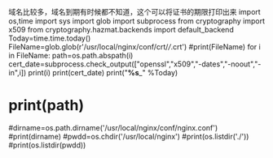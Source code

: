 域名比较多，域名到期有时候都不知道，这个可以将证书的期限打印出来
import os,time
import sys
import glob
import subprocess
from cryptography import x509
from cryptography.hazmat.backends import default_backend
Today=time.time.today()
FileName=glob.glob(r'/usr/local/nginx/conf/crt/*/*.crt')
#print(FileName)
for i in FileName:
    path=os.path.abspath(i)
    cert_date=subprocess.check_output(["openssl","x509","-dates","-noout","-in",i])
    print(i)
    print(cert_date)
    print("______________%s_______________" %Today)
#    print(path)
#dirname=os.path.dirname('/usr/local/nginx/conf/nginx.conf')
#print(dirname)
#pwdd=os.chdir('/usr/local/nginx')
#print(os.listdir('./'))
#print(os.listdir(pwdd))

